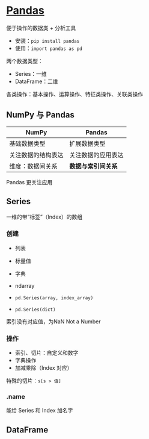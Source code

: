 # [Pandas](https://pandas.pydata.org)

便于操作的数据类 + 分析工具

- 安装：`pip install pandas`
- 使用：`import pandas as pd`

两个数据类型：
- Series：一维
- DataFrame：二维

各类操作：基本操作、运算操作、特征类操作、关联类操作

## NumPy 与 Pandas

NumPy | Pandas
-- | --
基础数据类型 | 扩展数据类型
关注数据的结构表达 | 关注数据的应用表达
维度：数据间关系 | **数据与索引间关系**

Pandas 更关注应用

## Series

一维的带“标签”（Index）的数组

### 创建

- 列表
- 标量值
- 字典
- ndarray

- `pd.Series(array, index_array)`
- `pd.Series(dict)`

索引没有对应值，为NaN Not a Number

### 操作

- 索引、切片：自定义和数字
- 字典操作
- 加减乘除（Index 对应）

特殊的切片：`s[s > 值]`

### .name

能给 Series 和 Index 加名字

## DataFrame

